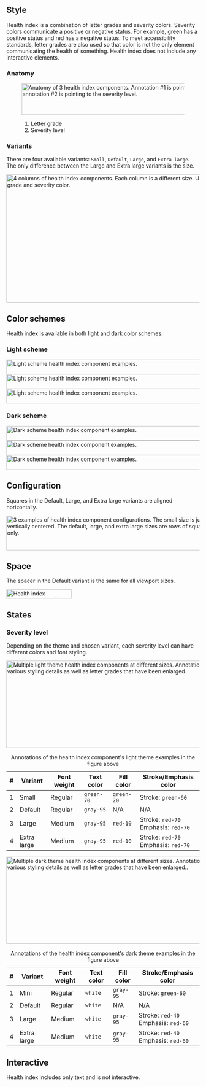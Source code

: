 <style data-helmet>
  .list-flat {
    margin: 0;
    padding: 0;
    list-style: none;
  }
  rh-table caption {
    font-weight: var(--rh-font-weight-body-text-regular, 400);
    font-size: var(--rh-font-size-code-sm, 0.875rem);
  }
</style>

## Style

Health index is a combination of letter grades and severity colors. Severity colors communicate a positive or negative status. For example, green has a positive status and red has a negative status. To meet accessibility standards, letter grades are also used so that color is not the only element communicating the health of something. Health index does not include any interactive elements.

### Anatomy

<figure>
  <uxdot-example color-palette="lightest" width-adjustment="752px">
    <img alt="Anatomy of 3 health index components. Annotation #1 is pointing to the letter grade and annotation #2 is pointing to the severity level."
         src="../style-anatomy.svg"
         width="638"
         height="82">
  </uxdot-example>
  <figcaption>
    <ol>
      <li>Letter grade</li>
      <li>Severity level</li>
    </ol>
  </figcaption>
</figure>


### Variants

There are four available variants: `Small`, `Default`, `Large`, and `Extra large`. The only difference between the Large and Extra large variants is the size.

<uxdot-example color-palette="lightest" width-adjustment="752px">
  <img alt="4 columns of health index components. Each column is a different size. Under each column, there is every letter grade and severity color."
       src="../style-variants.svg"
       width="802"
       height="334">
</uxdot-example>


## Color schemes
<a id="theme"></a>

Health index is available in both light and dark color schemes.

### Light scheme

<uxdot-example color-palette="lightest" width-adjustment="752px">
  <img alt="Light scheme health index component examples."
       src="../style-theme-light.svg"
       width="793"
       height="38">
</uxdot-example>

<uxdot-example color-palette="lighter" width-adjustment="752px">
  <img alt="Light scheme health index component examples."
       src="../style-theme-light.svg"
       width="793"
       height="38">
</uxdot-example>

<uxdot-example color-palette="light" width-adjustment="752px">
  <img alt="Light scheme health index component examples."
       src="../style-theme-light.svg"
       width="793"
       height="38">
</uxdot-example>


### Dark scheme

<uxdot-example color-palette="dark" width-adjustment="752px">
  <img alt="Dark scheme health index component examples."
       src="../style-theme-dark.svg"
       width="793"
       height="38">
</uxdot-example>

<uxdot-example color-palette="darker" width-adjustment="752px">
  <img alt="Dark scheme health index component examples."
       src="../style-theme-dark.svg"
       width="793"
       height="38">
</uxdot-example>

<uxdot-example color-palette="darkest" width-adjustment="752px">
  <img alt="Dark scheme health index component examples."
       src="../style-theme-dark.svg"
       width="793"
       height="38">
</uxdot-example>


## Configuration

Squares in the Default, Large, and Extra large variants are aligned horizontally.

<uxdot-example color-palette="lightest" width-adjustment="752px">
  <img alt="3 examples of health index component configurations. The small size is just 1 square, so it’s horizontally and vertically centered. The default, large, and extra large sizes are rows of squares, so they’re horizontally centered only."
       src="../style-configuration.svg"
       width="764"
       height="90">
</uxdot-example>


## Space

The spacer in the Default variant is the same for all viewport sizes.

<uxdot-example color-palette="lightest" width-adjustment="240px">
  <img alt="Health index component with a 16px spacer box in between a C letter grade and a row of severity squares. The active severity square is yellow."
       src="../style-space.svg"
       width="170"
       height="24">
</uxdot-example>


## States

### Severity level

Depending on the theme and chosen variant, each severity level can have different colors and font styling.

<uxdot-example color-palette="lightest" width-adjustment="715px">
  <img alt="Multiple light theme health index components at different sizes. Annotations 1 through 4 are pointing to various styling details as well as letter grades that have been enlarged."
       src="../style-severity-level-light.svg"
       width="715"
       height="227">
</uxdot-example>

<rh-table>
  <table>
    <caption>Annotations of the health index component's light theme examples in the figure above</caption>
    <thead>
      <tr>
        <th scope="col">#</th>
        <th scope="col">Variant</th>
        <th scope="col">Font weight</th>
        <th scope="col">Text color</th>
        <th scope="col">Fill color</th>
        <th scope="col">Stroke/Emphasis color</th>
      </tr>
    </thead>
    <tbody>
      <tr>
        <td>1</td>
        <td>Small</td>
        <td>Regular</td>
        <td><code>green-70</code></td>
        <td><code>green-20</code></td>
        <td>Stroke: <code>green-60</code></td>
      </tr>
      <tr>
        <td>2</td>
        <td>Default</td>
        <td>Regular</td>
        <td><code>gray-95</code></td>
        <td>N/A</td>
        <td>N/A</td>
      </tr>
      <tr>
        <td>3</td>
        <td>Large</td>
        <td>Medium</td>
        <td><code>gray-95</code></td>
        <td><code>red-10</code></td>
        <td>
          <ul class="list-flat">
            <li>Stroke: <code>red-70</code></li>
            <li>Emphasis: <code>red-70</code></li>
          </ul>
        </td>
      </tr>
      <tr>
        <td>4</td>
        <td>Extra large</td>
        <td>Medium</td>
        <td><code>gray-95</code></td>
        <td><code>red-10</code></td>
        <td>
          <ul class="list-flat">
            <li>Stroke: <code>red-70</code></li>
            <li>Emphasis: <code>red-70</code></li>
          </ul>
        </td>
      </tr>
    </tbody>
  </table>
</rh-table>


<uxdot-example color-palette="darkest" width-adjustment="715px">
  <img alt="Multiple dark theme health index components at different sizes. Annotations 1 through 4 are pointing to various styling details as well as letter grades that have been enlarged.."
       src="../style-severity-level-dark.svg"
       width="715"
       height="227">
</uxdot-example>

<rh-table>
  <table>
    <caption>Annotations of the health index component's dark theme examples in the figure above</caption>
    <thead>
      <tr>
        <th scope="col">#</th>
        <th scope="col">Variant</th>
        <th scope="col">Font weight</th>
        <th scope="col">Text color</th>
        <th scope="col">Fill color</th>
        <th scope="col">Stroke/Emphasis color</th>
      </tr>
    </thead>
    <tbody>
      <tr>
        <td>1</td>
        <td>Mini</td>
        <td>Regular</td>
        <td><code>white</code></td>
        <td><code>gray-95</code></td>
        <td>Stroke: <code>green-60</code></td>
      </tr>
      <tr>
        <td>2</td>
        <td>Default</td>
        <td>Regular</td>
        <td><code>white</code></td>
        <td>N/A</td>
        <td>N/A</td>
      </tr>
      <tr>
        <td>3</td>
        <td>Large</td>
        <td>Medium</td>
        <td><code>white</code></td>
        <td><code>gray-95</code></td>
        <td>
          <ul class="list-flat">
            <li>Stroke: <code>red-40</code></li>
            <li>Emphasis: <code>red-60</code></li>
          </ul>
        </td>
      </tr>
      <tr>
        <td>4</td>
        <td>Extra large</td>
        <td>Medium</td>
        <td><code>white</code></td>
        <td><code>gray-95</code></td>
        <td>
          <ul class="list-flat">
            <li>Stroke: <code>red-40</code></li>
            <li>Emphasis: <code>red-60</code></li>
          </ul>
        </td>
      </tr>
    </tbody>
  </table>
</rh-table>


## Interactive

Health index includes only text and is not interactive.
